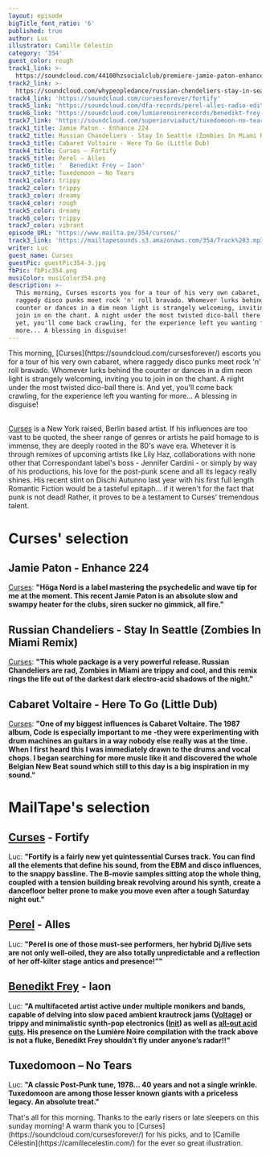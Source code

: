 ```yaml
---
layout: episode
bigTitle_font_ratio: '6'
published: true
author: Luc
illustrator: Camille Célestin
category: '354'
guest_color: rough
track1_link: >-
  https://soundcloud.com/44100hzsocialclub/premiere-jamie-paton-enhance-hoga-nord-rekords-2019?in=44100hzsocialclub/sets/premiere-january-2019
track2_link: >-
  https://soundcloud.com/whypeopledance/russian-chendeliers-stay-in-seattle-zombies-in-miami-mix-samo-us
track4_link: 'https://soundcloud.com/cursesforever/fortify'
track5_link: 'https://soundcloud.com/dfa-records/perel-alles-radio-edit'
track6_link: 'https://soundcloud.com/lumierenoirerecords/benedikt-frey-iaon'
track7_link: 'https://soundcloud.com/superiorviaduct/tuxedomoon-no-tears'
track1_title: Jamie Paton - Enhance 224
track2_title: Russian Chandeliers - Stay In Seattle (Zombies In Miami Remix)
track3_title: Cabaret Voltaire - Here To Go (Little Dub)
track4_title: Curses – Fortify
track5_title: Perel – Alles
track6_title: '  Benedikt Frey – Iaon'
track7_title: Tuxedomoon – No Tears
track1_color: trippy
track2_color: trippy
track3_color: dreamy
track4_color: rough
track5_color: dreamy
track6_color: trippy
track7_color: vibrant
episode_URL: 'https://www.mailta.pe/354/curses/'
track3_link: 'https://mailtapesounds.s3.amazonaws.com/354/Track%203.mp3'
writer: Luc
guest_name: Curses
guestPic: guestPic354-3.jpg
fbPic: fbPic354.png
musiColor: musiColor354.png
description: >-
  This morning, Curses escorts you for a tour of his very own cabaret, where
  raggedy disco punks meet rock 'n' roll bravado. Whomever lurks behind the
  counter or dances in a dim neon light is strangely welcoming, inviting you to
  join in on the chant. A night under the most twisted dico-ball there is. And
  yet, you'll come back crawling, for the experience left you wanting for
  more... A blessing in disguise!
---
```

<p id="introduction"> This morning, [Curses](https://soundcloud.com/cursesforever/) escorts you for a tour of his very own cabaret, where raggedy disco punks meet rock 'n' roll bravado. Whomever lurks behind the counter or dances in a dim neon light is strangely welcoming, inviting you to join in on the chant. A night under the most twisted dico-ball there is. And yet, you'll come back crawling, for the experience left you wanting for more... A blessing in disguise!
<br><br>

[Curses](https://soundcloud.com/cursesforever/) is a New York raised, Berlin based artist. If his influences are too vast to be quoted, the sheer range of genres or artists he paid homage to is immense, they are deeply rooted in the 80's wave era. Whetever it is through remixes of upcoming artists like Lily Haz, collaborations with none other that Correspondant label's boss - Jennifer Cardini - or simply by way of his productions, his love for the post-punk scene and all its legacy really shines. His recent stint on Dischi Autunno last year with his first full length Romantic Fiction would be a tasteful epitaph... if it weren't for the fact that punk is not dead! Rather, it proves to be a testament to Curses' tremendous talent.
</p>


# Curses' selection



## Jamie Paton - Enhance 224
[Curses](https://soundcloud.com/cursesforever/): **"**Höga Nord is a label mastering the psychedelic and wave tip for me at the moment. This recent Jamie Paton is an absolute slow and swampy heater for the clubs, siren sucker no gimmick, all fire.**"**

## Russian Chandeliers - Stay In Seattle (Zombies In Miami Remix)
[Curses](https://soundcloud.com/cursesforever/): **"**This whole package is a very powerful release. Russian Chandeliers are rad, Zombies in Miami are trippy and cool, and this remix rings the life out of the darkest dark electro-acid shadows of the night.**"**

## Cabaret Voltaire - Here To Go (Little Dub)
[Curses](https://soundcloud.com/cursesforever/): **"**One of my biggest influences is Cabaret Voltaire. The 1987 album, Code is especially important to me -they were experimenting with drum machines an guitars in a way nobody else really was at the time. When I first heard this I was immediately drawn to the drums and vocal chops. I began searching for more music like it and discovered the whole Belgian New Beat sound which still to this day is a big inspiration in my sound.**"**


# MailTape's selection

## [Curses](https://soundcloud.com/cursesforever/) - Fortify
Luc: **"**Fortify is a fairly new yet quintessential Curses track. You can find all the elements that define his sound, from the EBM and disco influences, to the snappy bassline. The B-movie samples sitting atop the whole thing, coupled with a tension building break revolving around his synth, create a dancefloor belter prone to make you move even after a tough Saturday night out.**"**

## [Perel](https://soundcloud.com/perel-music/) - Alles
Luc: **"**Perel is one of those must-see performers, her hybrid Dj/live sets are not only well-oiled, they are also totally unpredictable and a reflection of her off-kilter stage antics and presence!”**"**

## [Benedikt Frey](https://soundcloud.com/freybenedikt/) - Iaon
Luc: **"**A multifaceted artist active under multiple monikers and bands, capable of delving into slow paced ambient krautrock jams ([Voltage](keys21.bandcamp.com/releases]Keys–Voltage/)) or trippy and minimalistic synth-pop electronics ([Init](https://iinit.bandcamp.com/track/talking-about-talking-2/)) as well as [all-out acid cuts](https://www.youtube.com/watch?v=m4vlISEii50). His presence on the Lumière Noire compilation with the track above is not a fluke, Benedikt Frey shouldn’t fly under anyone’s radar!!**"**

## Tuxedomoon – No Tears
Luc: **"**A classic Post-Punk tune, 1978… 40 years and not a single wrinkle. Tuxedomoon are among those lesser known giants with a priceless legacy. An absolute treat.**"**



<p id="outroduction">That's all for this morning. Thanks to the early risers or late sleepers on this sunday morning! A warm thank you to [Curses](https://soundcloud.com/cursesforever/) for his picks, and to [Camille Célestin](https://camillecelestin.com/) for the ever so great illustration. </p>
